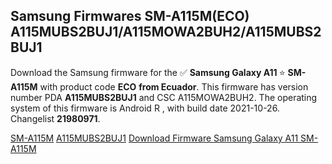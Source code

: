 <h2>Samsung Firmwares SM-A115M(ECO) A115MUBS2BUJ1/A115MOWA2BUH2/A115MUBS2BUJ1</h2>
Download the Samsung firmware for the ✅ <strong>Samsung Galaxy A11 </strong> ⭐ <strong>SM-A115M</strong> with product code <strong>ECO</strong> <strong> from Ecuador</strong>. This firmware has version number PDA <strong>A115MUBS2BUJ1</strong> and CSC A115MOWA2BUH2. The operating system of this firmware is Android R , with build date 2021-10-26. Changelist <strong>21980971</strong>.


[SM-A115M](https://samfirm.shop/samsung/model/SM-A115M)
[A115MUBS2BUJ1](https://samfirm.shop/samsung/pda/A115MUBS2BUJ1)
[Download Firmware Samsung Galaxy A11 SM-A115M](https://samfirm.shop/samsung/firmware/468926)
